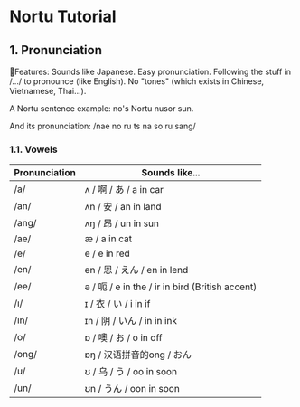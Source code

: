 # Nortu Tutorial

## 1. Pronunciation

📌Features: Sounds like Japanese. Easy pronunciation. Following the stuff in /.../ to pronounce (like English). No "tones" (which exists in Chinese, Vietnamese, Thai...).

A Nortu sentence example: no's Nortu nusor sun.

And its pronunciation: /nae no ru ts na so ru sang/

### 1.1. Vowels

Pronunciation | Sounds like...
| - | -
/a/ | ʌ / 啊 / あ / a in car
/an/ | ʌn / 安 / an in land
/ang/ | ʌŋ / 昂 / un in sun
/ae/ | æ / a in cat
/e/ | e / e in red
/en/ | ən / 恩 / えん / en in lend
/ee/ | ə / 呃 / e in the / ir in bird (British accent)
/ı/ | ɪ / 衣 / い / i in if
/ın/ | ɪn / 阴 / いん / in in ink
/o/ | ɒ / 噢 / お / o in off
/ong/ | ɒŋ / 汉语拼音的ong / おん
/u/ | ʊ / 乌 / う / oo in soon
/un/ | ʊn / うん / oon in soon
